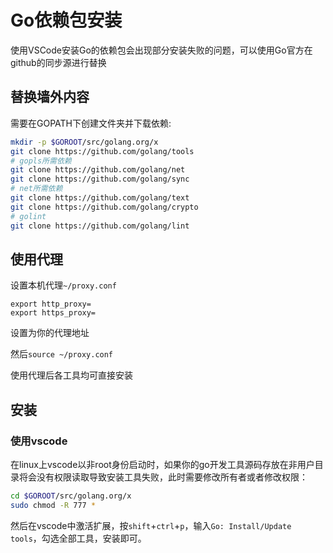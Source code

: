 # Go依赖包安装

使用VSCode安装Go的依赖包会出现部分安装失败的问题，可以使用Go官方在github的同步源进行替换

## 替换墙外内容

需要在GOPATH下创建文件夹并下载依赖:

```sh
mkdir -p $GOROOT/src/golang.org/x
git clone https://github.com/golang/tools
# gopls所需依赖
git clone https://github.com/golang/net
git clone https://github.com/golang/sync
# net所需依赖
git clone https://github.com/golang/text
git clone https://github.com/golang/crypto
# golint
git clone https://github.com/golang/lint
```

## 使用代理

设置本机代理`~/proxy.conf`

```
export http_proxy=
export https_proxy=
```

设置为你的代理地址

然后`source ~/proxy.conf`

使用代理后各工具均可直接安装

## 安装

### 使用vscode

在linux上vscode以非root身份启动时，如果你的go开发工具源码存放在非用户目录将会没有权限读取导致安装工具失败，此时需要修改所有者或者修改权限：

```sh
cd $GOROOT/src/golang.org/x
sudo chmod -R 777 *
```

然后在vscode中激活扩展，按`shift`+`ctrl`+`p`，输入`Go: Install/Update tools`，勾选全部工具，安装即可。